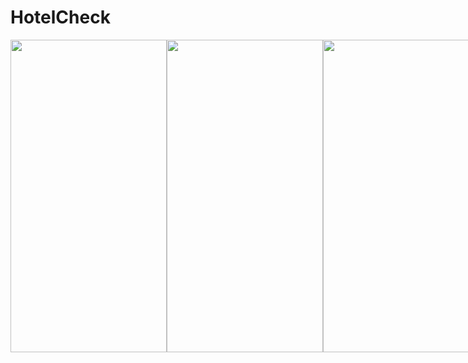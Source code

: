 # HotelCheck
<div style="display:flex">
<img src="https://user-images.githubusercontent.com/72340009/136236892-03c71eb8-e3ca-4324-a040-4819dd54a826.jpg" width="250" height="500">
<img src="https://user-images.githubusercontent.com/72340009/136236901-6f794e6d-e867-4356-9545-69faee290b11.jpg" width="250" height="500">
<img src="https://user-images.githubusercontent.com/72340009/136236904-b2b8fab2-cd3d-4ff4-b90a-5de566a45074.jpg" width="250" height="500">
<img src="https://user-images.githubusercontent.com/72340009/136236909-fdfd2b4b-c52c-4db9-8abc-7000ebc6b5a1.jpg" width="250" height="500">
<img src="https://user-images.githubusercontent.com/72340009/136236913-11ce7c15-6196-4dc7-803e-82a6a9cb9295.jpg" width="250" height="500">
<img src="https://user-images.githubusercontent.com/72340009/136236917-3373cfb7-2448-43a9-9e6d-1abefecfe04b.jpg" width="250" height="500">
</div>
